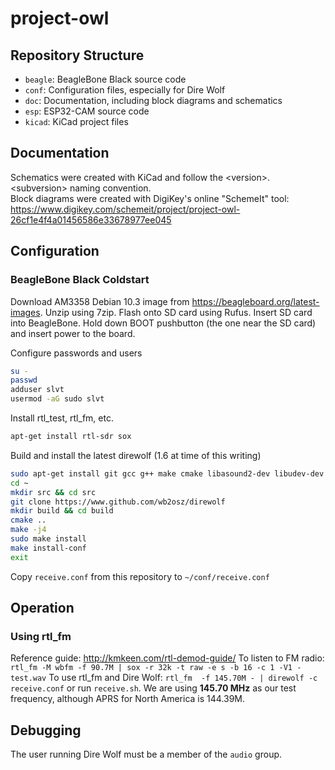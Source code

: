 # project-owl

## Repository Structure
- `beagle`: BeagleBone Black source code
- `conf`: Configuration files, especially for Dire Wolf
- `doc`: Documentation, including block diagrams and schematics
- `esp`: ESP32-CAM source code
- `kicad`: KiCad project files

## Documentation
Schematics were created with KiCad and follow the \<version>.\<subversion> naming convention.  
Block diagrams were created with DigiKey's online "SchemeIt" tool: https://www.digikey.com/schemeit/project/project-owl-26cf1e4f4a01456586e33678977ee045 


## Configuration
### BeagleBone Black Coldstart
Download AM3358 Debian 10.3 image from https://beagleboard.org/latest-images. Unzip using 7zip. Flash onto SD card using Rufus.
Insert SD card into BeagleBone. Hold down BOOT pushbutton (the one near the SD card) and insert power to the board. 

Configure passwords and users
```bash
su - 
passwd
adduser slvt
usermod -aG sudo slvt
```

Install rtl_test, rtl_fm, etc.
```bash
apt-get install rtl-sdr sox
```

Build and install the latest direwolf (1.6 at time of this writing)
```bash
sudo apt-get install git gcc g++ make cmake libasound2-dev libudev-dev
cd ~
mkdir src && cd src
git clone https://www.github.com/wb2osz/direwolf
mkdir build && cd build
cmake ..
make -j4
sudo make install
make install-conf
exit
```

Copy `receive.conf` from this repository to `~/conf/receive.conf`

## Operation
### Using rtl_fm
Reference guide: http://kmkeen.com/rtl-demod-guide/
To listen to FM radio: `rtl_fm -M wbfm -f 90.7M | sox -r 32k -t raw -e s -b 16 -c 1 -V1 - test.wav`
To use rtl_fm and Dire Wolf: `rtl_fm  -f 145.70M - | direwolf -c receive.conf` or run `receive.sh`.
We are using **145.70 MHz** as our test frequency, although APRS for North America is 144.39M. 

## Debugging
The user running Dire Wolf must be a member of the `audio` group.

